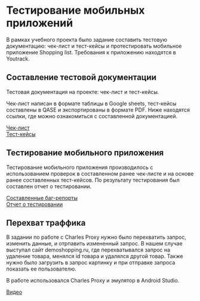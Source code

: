 # Тестирование мобильных приложений
В рамках учебного проекта было задание составить тестовую документацию: чек-лист и тест-кейсы и протестировать мобильное приложение Shopping list. Требования к приложению находятся в Youtrack. 

## Составление тестовой документации
Тестовая документация на проекте: чек-лист и тест-кейсы. 

Чек-лист написан в формате таблицы в Google sheets, тест-кейсы составлены в QASE и экспортированы в формате PDF. Ниже находятся ссылки, где можно ознакомиться с составленной документацией.

[Чек-лист](https://docs.google.com/spreadsheets/d/1Pj6r414MvcjrQhg-BJgh7upM2UCT8C5BVMlgQ_mANkw/edit?usp=sharing) <br>
[Тест-кейсы](https://drive.google.com/file/d/19yobMOH6yp8Qij6WgztGSZfYsOZJGQ15/view?usp=sharing)

## Тестирование мобильного приложения

Тестирование мобильного приложения производилось с использованием проверок в составленном ранее чек-листе и на основе ранее составленных тест-кейсов. По результату тестирования был составлен отчет о тестировании.

[Составленные баг-репорты](https://docs.google.com/spreadsheets/d/1XQMD-OPoswHubLlZSyBHkmTndZI3MLNvhySFMgJXyIA/edit?usp=sharing)<br>
[Отчет о тестировании](https://drive.google.com/file/d/1NsfLPxjrxTHREJ9IdTsMmYKg3630TFaY/view?usp=sharing)


## Перехват траффика

В задании по работе с Charles Proxy нужно было перехватить запрос, изменить данные, и отрпавить измененный запрос. В нашем случае выступал сайт demoshopping.ru, где перехватывался запрос на удаление товара, менялся id товара и удалялся другой товар. Также нужно было загрузить в запрос картинку и при отправке запроса показать ее пользователю. 

В работе использовался Charles Proxy и эмулятор в Android Studio.


[Видео](https://drive.google.com/file/d/1-cRS1WfCgA-jJuBYnXL84c7Q5XCrxX3H/view?usp=sharing)
